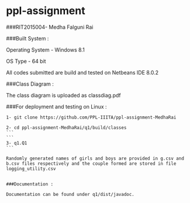 # ppl-assignment
###RIT2015004- Medha Falguni Rai


###Built System :

Operating System - Windows 8.1

OS Type - 64 bit

All codes submitted are build and tested on Netbeans IDE 8.0.2



###Class Diagram :

The class diagram is uploaded as classdiag.pdf



###For deployment and testing on Linux :
```
1- git clone https://github.com/PPL-IIITA/ppl-assignment-MedhaRai
```
````
2- cd ppl-assignment-MedhaRai/q1/build/classes
```
```
3- q1.Q1
```

Randomly generated names of girls and boys are provided in g.csv and b.csv files respectively and the couple formed are stored in file logging_utility.csv


###Documentation :

Documentation can be found under q1/dist/javadoc.
